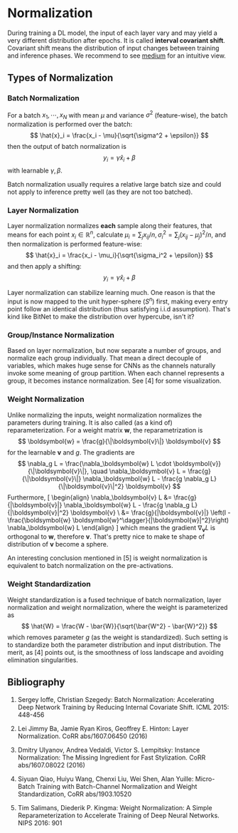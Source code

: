 # Normalization

During training a DL model, the input of each layer vary and may yield a very different distribution after epochs. It is called **interval covariant shift**. Covariant shift means the distribution of input changes between training and inference phases. We recommend to see [medium](https://becominghuman.ai/all-about-normalization-6ea79e70894b) for an intuitive view.

## Types of Normalization

### Batch Normalization

For a batch $x_1, \cdots, x_N$ with mean $\mu$ and variance $\sigma^2$ (feature-wise), the batch normalization is performed over the batch:
$$ \hat{x}_i = \frac{x_i - \mu}{\sqrt{\sigma^2 + \epsilon}} $$
then the output of batch normalization is
$$ y_i = \gamma \hat{x}_i + \beta $$
with learnable $\gamma, \beta$.

Batch normalization usually requires a relative large batch size and could not apply to inference pretty well (as they are not too batched).

### Layer Normalization

Layer normalization normalizes **each** sample along their features, that means for each point $x_i \in \mathbb{R}^n$, calculate $\mu_i = \sum_j x_{i j} / n, \sigma_i^2 = \sum_j (x_{i j} - \mu_j)^2 / n$, and then normalization is performed feature-wise:
$$ \hat{x}_i = \frac{x_i - \mu_i}{\sqrt{\sigma_i^2 + \epsilon}} $$
and then apply a shifting:
$$ y_i = \gamma \hat{x}_i + \beta $$

Layer normalization can stabilize learning much. One reason is that the input is now mapped to the unit hyper-sphere ($S^n$) first, making every entry point follow an identical distribution (thus satisfying i.i.d assumption). That's kind like BitNet to make the distribution over hypercube, isn't it?

### Group/Instance Normalization

Based on layer normalization, but now separate a number of groups, and normalize each group individually. That mean a direct decouple of variables, which makes huge sense for CNNs as the channels naturally invoke some meaning of group partition. When each channel represents a group, it becomes instance normalization. See [4] for some visualization.

### Weight Normalization

Unlike normalizing the inputs, weight normalization normalizes the parameters during training. It is also called (as a kind of) reparameterization. For a weight matrix $\boldsymbol{w}$, the reparametrization is
$$ \boldsymbol{w} = \frac{g}{\|\boldsymbol{v}\|} \boldsymbol{v} $$
for the learnable $\boldsymbol{v}$ and $g$. The gradients are
$$ \nabla_g L = \frac{\nabla_\boldsymbol{w} L \cdot \boldsymbol{v}}{\|\boldsymbol{v}\|}, \quad
    \nabla_\boldsymbol{v} L = \frac{g}{\|\boldsymbol{v}\|} \nabla_\boldsymbol{w} L - \frac{g \nabla_g L}{\|\boldsymbol{v}\|^2} \boldsymbol{v} $$
Furthermore,
\[
\begin{align}
    \nabla_\boldsymbol{v} L &= \frac{g}{\|\boldsymbol{v}\|} \nabla_\boldsymbol{w} L - \frac{g \nabla_g L}{\|\boldsymbol{v}\|^2} \boldsymbol{v} \\
    &= \frac{g}{\|\boldsymbol{v}\|} \left(I - \frac{\boldsymbol{w} \boldsymbol{w}^\dagger}{\|\boldsymbol{w}\|^2}\right) \nabla_\boldsymbol{w} L
\end{align}
\]
which means the gradient $\nabla_\boldsymbol{v} L$ is orthogonal to $\boldsymbol{w}$, therefore $\boldsymbol{v}$. That's pretty nice to make te shape of distribution of $\boldsymbol{v}$ become a sphere.

An interesting conclusion mentioned in [5] is weight normalization is equivalent to batch normalization on the pre-activations.

### Weight Standardization

Weight standardization is a fused technique of batch normalization, layer normalization and weight normalization, where the weight is parameterized as 
$$ \hat{W} = \frac{W - \bar{W}}{\sqrt{\bar{W^2} - \bar{W}^2}} $$
which removes parameter $g$ (as the weight is standardized). Such setting is to standardize both the parameter distribution and input distribution. The merit, as [4] points out, is the smoothness of loss landscape and avoiding elimination singularities. 


## Bibliography

1. Sergey Ioffe, Christian Szegedy: Batch Normalization: Accelerating Deep Network Training by Reducing Internal Covariate Shift. ICML 2015: 448-456

2. Lei Jimmy Ba, Jamie Ryan Kiros, Geoffrey E. Hinton: Layer Normalization. CoRR abs/1607.06450 (2016)

3. Dmitry Ulyanov, Andrea Vedaldi, Victor S. Lempitsky: Instance Normalization: The Missing Ingredient for Fast Stylization. CoRR abs/1607.08022 (2016)

4. Siyuan Qiao, Huiyu Wang, Chenxi Liu, Wei Shen, Alan Yuille: Micro-Batch Training with Batch-Channel Normalization and Weight Standardization, CoRR abs/1903.10520

5. Tim Salimans, Diederik P. Kingma: Weight Normalization: A Simple Reparameterization to Accelerate Training of Deep Neural Networks. NIPS 2016: 901